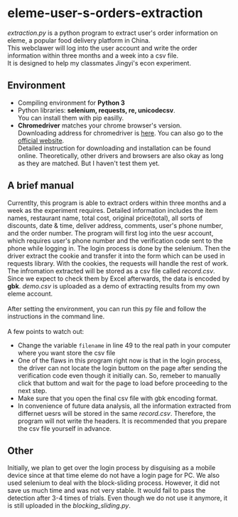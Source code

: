 # eleme-user-s-orders-extraction
*extraction.py* is a python program to extract user's order information on eleme, a popular food delivery platform in China. <br>
This webclawer will log into the user account and write the order information within three months and a week into a csv file.<br>
It is designed to help my classmates Jingyi's econ experiment. 
## Environment
* Compiling environment for **Python 3**
* Python libraries: **selenium, requests, re, unicodecsv**. <br> You can install them with pip easilly. 
* **Chromedriver** matches your chrome browser's version. <br>Downloading address for chromedriver is [here](http://chromedriver.storage.googleapis.com/index.html). You can also go to the [official website](https://sites.google.com/a/chromium.org/chromedriver/downloads).<br> Detailed instruction for downloading and installation can be found online. Theoretically, other drivers and browsers are also okay as long as they are matched. But I haven't test them yet. 
## A brief manual
Currentlty, this program is able to extract orders within three months and a week as the experiment requires. Detailed information includes the item names, restaurant name, total cost, original price(total), all sorts of discounts, date & time, deliver address, comments, user's phone number, and the order number. The program will first log into the uesr account, which requires user's phone number and the verification code sent to the phone while logging in. The login process is done by the selenium. Then the driver extract the cookie and transfer it into the form which can be used in requests library. With the cookies, the requests will handle the rest of work. The infromation extracted will be stored as a csv file called *record.csv*. Since we expect to check them by Excel afterwards, the data is encoded by **gbk**. *demo.csv* is uploaded as a demo of extracting results from my own eleme account.<br><br>
After setting the environment, you can run this py file and follow the instructions in the command line. <br><br>
A few points to watch out:<br>
* Change the variable `filename` in line 49 to the real path in your computer where you want store the csv file
* One of the flaws in this program right now is that in the login process, the driver can not locate the login buttom on the page after sending the verification code even though     it initially can. So, remeber to manually click that buttom and wait for the page to load before proceeding to the next step. 
* Make sure that you open the final csv file with gbk encoding format. 
* In convenience of future data analysis, all the information extracted from differnet uesrs will be stored in the same *record.csv*. Therefore, the program will not write the headers. It is recommended that you prepare the csv file yourself in advance. 
## Other
Initially, we plan to get over the login process by disguising as a mobile device since at that time eleme do not have a login page for PC. We also used selenium to deal with the block-sliding process. However, it did not save us much time and was not very stable. It would fail to pass the detection after 3-4 times of trials. Even though we do not use it anymore, it is still uploaded in the *blocking_sliding.py*. 
